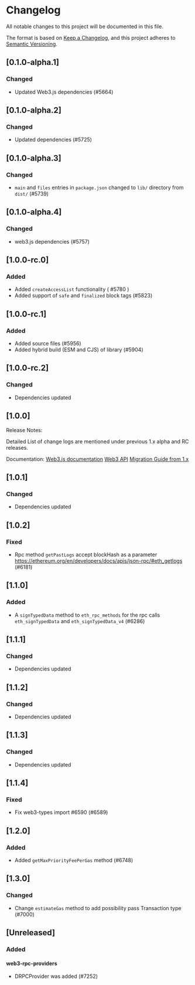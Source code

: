 # Changelog

All notable changes to this project will be documented in this file.

The format is based on [Keep a Changelog](https://keepachangelog.com/en/1.0.0/),
and this project adheres to [Semantic Versioning](https://semver.org/spec/v2.0.0.html).

<!-- EXAMPLE

## [1.0.0]

### Added

- I've added feature XY (#1000)

### Changed

- I've cleaned up XY (#1000)

### Deprecated

- I've deprecated XY (#1000)

### Removed

- I've removed XY (#1000)

### Fixed

- I've fixed XY (#1000)

### Security

- I've improved the security in XY (#1000)

-->

## [0.1.0-alpha.1]

### Changed

-   Updated Web3.js dependencies (#5664)

## [0.1.0-alpha.2]

### Changed

-   Updated dependencies (#5725)

## [0.1.0-alpha.3]

### Changed

-   `main` and `files` entries in `package.json` changed to `lib/` directory from `dist/` (#5739)

## [0.1.0-alpha.4]

### Changed

-   web3.js dependencies (#5757)

## [1.0.0-rc.0]

### Added

-   Added `createAccessList` functionality ( #5780 )
-   Added support of `safe` and `finalized` block tags (#5823)

## [1.0.0-rc.1]

### Added

-   Added source files (#5956)
-   Added hybrid build (ESM and CJS) of library (#5904)

## [1.0.0-rc.2]

### Changed

-   Dependencies updated

## [1.0.0]

Release Notes:

Detailed List of change logs are mentioned under previous 1.x alpha and RC releases.

Documentation:
[Web3.js documentation](https://docs.web3js.org/)
[Web3 API](https://docs.web3js.org/api)
[Migration Guide from 1.x](https://docs.web3js.org/guides/web3_upgrade_guide/x/)

## [1.0.1]

### Changed

-   Dependencies updated

## [1.0.2]

### Fixed

-   Rpc method `getPastLogs` accept blockHash as a parameter https://ethereum.org/en/developers/docs/apis/json-rpc/#eth_getlogs (#6181)

## [1.1.0]

### Added

-   A `signTypedData` method to `eth_rpc_methods` for the rpc calls `eth_signTypedData` and `eth_signTypedData_v4` (#6286)

## [1.1.1]

### Changed

-   Dependencies updated

## [1.1.2]

### Changed

-   Dependencies updated

## [1.1.3]

### Changed

-   Dependencies updated

## [1.1.4]

### Fixed

-   Fix web3-types import #6590 (#6589)

## [1.2.0]

### Added

-   Added `getMaxPriorityFeePerGas` method (#6748)

## [1.3.0]

### Changed

-   Change `estimateGas` method to add possibility pass Transaction type (#7000)

## [Unreleased]

### Added

#### web3-rpc-providers

-   DRPCProvider was added (#7252)
